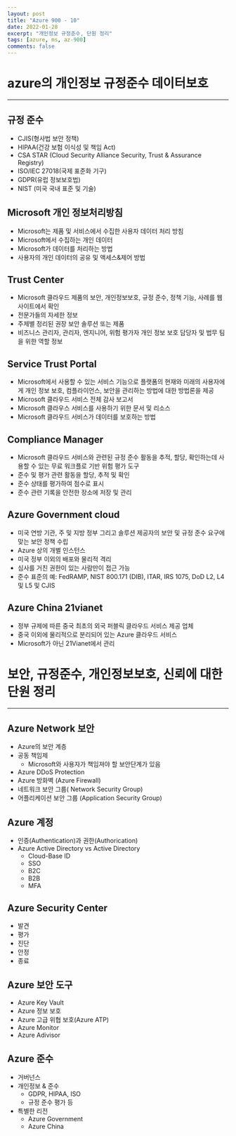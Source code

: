 ```yaml
---
layout: post
title: "Azure 900 - 10"
date: 2022-01-28
excerpt: "개인정보 규정준수, 단원 정리"
tags: [azure, ms, az-900]
comments: false
---
```


# azure의 개인정보 규정준수 데이터보호

---

## 규정 준수

- CJIS(형사법 보안 정책)
- HIPAA(건강 보험 이식성 및 책임 Act)
- CSA STAR (Cloud Security Alliance Security, Trust & Assurance Registry)
- ISO/IEC 27018(국제 표준화 기구)
- GDPR(유럽 정보보호법)
- NIST (미국 국내 표준 및 기술)

## Microsoft 개인 정보처리방침

- Microsoft는 제품 및 서비스에서 수집한 사용자 데이터 처리 방침
- Microsoft에서 수집하는 개인 데이터
- Microsoft가 데이터를 처리하는 방법
- 사용자의 개인 데이터의 공유 및 액세스&제어 방법

## Trust Center

- Microsoft 클라우드 제품의 보안, 개인정보보호, 규정 준수, 정책 기능, 사례를 웹 사이트에서 확인
- 전문가들의 자세한 정보
- 주제별 정리된 권장 보안 솔루션 또는 제품
- 비즈니스 관리자, 관리자, 엔지니어, 위험 평가자 개인 정보 보호 담당자 및 법무 팀을 위한 역할 정보

## Service Trust Portal

- Microsoft에서 사용할 수 있는 서비스 기능으로 플랫폼의 현재와 미래의 사용자에게 개인 정보 보호, 컴플라이언스, 보안을 관리하는 방법에 대한 방법론을 제공
- Microsoft 클라우드 서비스 전체 감사 보고서
- Microsoft 클라우스 서비스를 사용하기 위한 문서 및 리소스
- Microsoft 클라우드 서비스가 데이터를 보호하는 방법

## Compliance Manager

- Microsoft 클라우드 서비스와 관련된 규정 준수 활동을 추적, 할당, 확인하는데 사용할 수 있는 무료 워크플로 기반 위험 평가 도구
- 준수 및 평가 관련 활동을 할당, 추적 및 확인
- 준수 상태를 평가하여 점수로 표시
- 준수 관련 기록을 안전한 장소에 저장 및 관리

## Azure Government cloud

- 미국 연방 기관, 주 및 지방 정부 그리고 솔루션 제공자의 보안 및 규정 준수 요구에 맞는 보안 정책 수립
- Azure 상의 개별 인스턴스
- 미국 정부 이외의 배포와 물리적 격리
- 심사를 거친 권한이 있는 사람만이 접근 가능
- 준수 표준의 예: FedRAMP, NIST 800.171 (DIB), ITAR, IRS 1075, DoD L2, L4 및 L5 및 CJIS

## Azure China 21vianet

- 정부 규제에 따른 중국 최초의 외국 퍼블릭 클라우드 서비스 제공 업체
- 중국 이외에 물리적으로 분리되어 있는 Azure 클라우드 서비스
- Microsoft가 아닌 21Vianet에서 관리

# 보안, 규정준수, 개인정보보호, 신뢰에 대한 단원 정리

---

## Azure Network 보안

- Azure의 보안 계층
- 공동 책임제
  - Microsoft와 사용자가 책임져야 할 보안단계가 있음
- Azure DDoS Protection
- Azure 방화벽 (Azure Firewall)
- 네트워크 보안 그룹( Network Security Group)
- 어플리케이션 보안 그룹 (Application Security Group)

## Azure 계정

- 인증(Authentication)과 권한(Authorication)
- Azure Active Directory vs Active Directory
  - Cloud-Base ID
  - SSO
  - B2C
  - B2B
  - MFA

## Azure Security Center

- 발견
- 평가
- 진단
- 안정
- 종료

## Azure 보안 도구

- Azure Key Vault
- Azure 정보 보호
- Azure 고급 위협 보호(Azure ATP)
- Azure Monitor
- Azure Adivisor

## Azure 준수

- 거버넌스
- 개인정보 & 준수
  - GDPR, HIPAA, ISO
  - 규정 준수 평가 등
- 특별한 리전
  - Azure Government
  - Azure China
